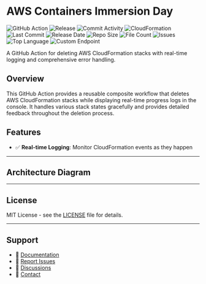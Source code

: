# AWS Containers Immersion Day

![GitHub Action](https://img.shields.io/badge/GitHub-Action-blue?logo=github)&nbsp;![Release](https://github.com/subhamay-bhattacharyya/1002-container-cft/actions/workflows/release.yaml/badge.svg)&nbsp;![Commit Activity](https://img.shields.io/github/commit-activity/t/subhamay-bhattacharyya/1002-container-cft)&nbsp;![CloudFormation](https://img.shields.io/badge/AWS-CloudFormation-orange?logo=amazonaws)&nbsp;![Last Commit](https://img.shields.io/github/last-commit/subhamay-bhattacharyya/1002-container-cft)&nbsp;![Release Date](https://img.shields.io/github/release-date/subhamay-bhattacharyya/1002-container-cft)&nbsp;![Repo Size](https://img.shields.io/github/repo-size/subhamay-bhattacharyya/1002-container-cft)&nbsp;![File Count](https://img.shields.io/github/directory-file-count/subhamay-bhattacharyya/1002-container-cft)&nbsp;![Issues](https://img.shields.io/github/issues/subhamay-bhattacharyya/1002-container-cft)&nbsp;![Top Language](https://img.shields.io/github/languages/top/subhamay-bhattacharyya/1002-container-cft)&nbsp;![Custom Endpoint](https://img.shields.io/endpoint?url=https://gist.githubusercontent.com/bsubhamay/7cbb724fe39282101e735b8909703547/raw/1002-container-cft.json?)


A GitHub Action for deleting AWS CloudFormation stacks with real-time logging and comprehensive error handling.

## Overview

This GitHub Action provides a reusable composite workflow that deletes AWS CloudFormation stacks while displaying real-time progress logs in the console. It handles various stack states gracefully and provides detailed feedback throughout the deletion process.

## Features

- ✅ **Real-time Logging**: Monitor CloudFormation events as they happen

---

## Architecture Diagram


---

## License

MIT License - see the [LICENSE](LICENSE) file for details.

---

## Support

- 📖 [Documentation](https://github.com/subhamay-bhattacharyya/1002-container-cft/wiki)
- 🐛 [Report Issues](https://github.com/subhamay-bhattacharyya/1002-container-cft/issues)
- 💬 [Discussions](https://github.com/subhamay-bhattacharyya/1002-container-cft/discussions)
- 📧 [Contact](mailto:support@subhamay.aws@gmail.com)